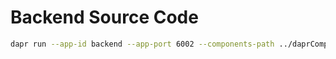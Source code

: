 # Backend Source Code

```bash
dapr run --app-id backend --app-port 6002 --components-path ../daprComponents -- python app.py
```